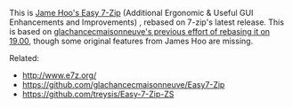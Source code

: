 This is [Jame Hoo's Easy 7-Zip](http://www.e7z.org/) (Additional Ergonomic & Useful GUI Enhancements and Improvements) , rebased on 7-zip's latest release. This is based on [glachancecmaisonneuve's previous effort of rebasing it on 19.00](https://github.com/glachancecmaisonneuve/Easy7-Zip), though some original features from James Hoo are missing.

Related:

- http://www.e7z.org/
- https://github.com/glachancecmaisonneuve/Easy7-Zip
- https://github.com/treysis/Easy-7-Zip-ZS
